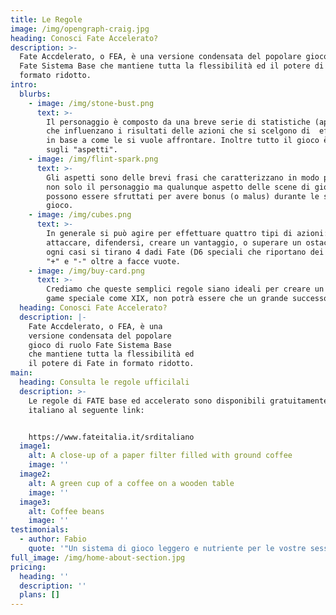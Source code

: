 ```yaml
---
title: Le Regole
image: /img/opengraph-craig.jpg
heading: Conosci Fate Accelerato?
description: >-
  Fate Accdelerato, o FEA, è una versione condensata del popolare gioco di ruolo
  Fate Sistema Base che mantiene tutta la flessibilità ed il potere di Fate in
  formato ridotto.
intro:
  blurbs:
    - image: /img/stone-bust.png
      text: >-
        Il personaggio è composto da una breve serie di statistiche (approcci)
        che influenzano i risultati delle azioni che si scelgono di  effettuare,
        in base a come le si vuole affrontare. Inoltre tutto il gioco è basato
        sugli "aspetti".
    - image: /img/flint-spark.png
      text: >-
        Gli aspetti sono delle brevi frasi che caratterizzano in modo profondo
        non solo il personaggio ma qualunque aspetto delle scene di gioco, e
        possono essere sfruttati per avere bonus (o malus) durante le scene di
        gioco.
    - image: /img/cubes.png
      text: >-
        In generale si può agire per effettuare quattro tipi di azioni:
        attaccare, difendersi, creare un vantaggio, o superare un ostacolo, e in
        ogni casi si tirano 4 dadi Fate (D6 speciali che riportano dei simboli
        "+" e "-" oltre a facce vuote.
    - image: /img/buy-card.png
      text: >-
        Crediamo che queste semplici regole siano ideali per creare un libro
        game speciale come XIX, non potrà essere che un grande successo.
  heading: Conosci Fate Accelerato?
  description: |-
    Fate Accdelerato, o FEA, è una
    versione condensata del popolare
    gioco di ruolo Fate Sistema Base
    che mantiene tutta la flessibilità ed
    il potere di Fate in formato ridotto.
main:
  heading: Consulta le regole ufficilali
  description: >-
    Le regole di FATE base ed accelerato sono disponibili gratuitamente in
    italiano al seguente link:


    https://www.fateitalia.it/srditaliano
  image1:
    alt: A close-up of a paper filter filled with ground coffee
    image: ''
  image2:
    alt: A green cup of a coffee on a wooden table
    image: ''
  image3:
    alt: Coffee beans
    image: ''
testimonials:
  - author: Fabio
    quote: '"Un sistema di gioco leggero e nutriente per le vostre sessioni di ruolo'
full_image: /img/home-about-section.jpg
pricing:
  heading: ''
  description: ''
  plans: []
---
```


